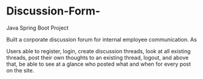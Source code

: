 # Discussion-Form-
Java Spring Boot Project

 Built a corporate discussion forum for internal employee communication. As

Users  able to register, login, create discussion threads, look at all existing threads, post their own
thoughts to an existing thread, logout, and above that, be able to see at a glance who posted what
and when for every post on the site.

